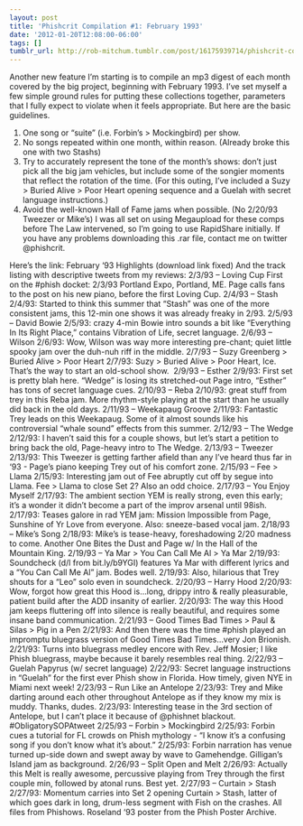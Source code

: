 ```yaml
---
layout: post
title: 'Phishcrit Compilation #1: February 1993'
date: '2012-01-20T12:08:00-06:00'
tags: []
tumblr_url: http://rob-mitchum.tumblr.com/post/16175939714/phishcrit-compilation-1-february-1993
---
```

Another new feature I’m starting is to compile an mp3 digest of each month covered by the big project, beginning with February 1993. I’ve set myself a few simple ground rules for putting these collections together, parameters that I fully expect to violate when it feels appropriate. But here are the basic guidelines.
1) One song or “suite” (i.e. Forbin’s > Mockingbird) per show.
2) No songs repeated within one month, within reason. (Already broke this one with two Stashs)
3) Try to accurately represent the tone of the month’s shows: don’t just pick all the big jam vehicles, but include some of the songier moments that reflect the rotation of the time. (For this outing, I’ve included a Suzy > Buried Alive > Poor Heart opening sequence and a Guelah with secret language instructions.)
4) Avoid the well-known Hall of Fame jams when possible. (No 2/20/93 Tweezer or Mike’s)
I was all set on using Megaupload for these comps before The Law intervened, so I’m going to use RapidShare initially. If you have any problems downloading this .rar file, contact me on twitter @phishcrit.

Here’s the link: February ‘93 Highlights (download link fixed)
And the track listing with descriptive tweets from my reviews:
2/3/93 – Loving Cup
First on the #phish docket: 2/3/93 Portland Expo, Portland, ME. Page calls fans to the post on his new piano, before the first Loving Cup.
2/4/93 – Stash
2/4/93: Started to think this summer that “Stash” was one of the more consistent jams, this 12-min one shows it was already freaky in 2/93.
2/5/93 – David Bowie
2/5/93: crazy 4-min Bowie intro sounds a bit like “Everything In Its Right Place,” contains Vibration of Life, secret language.
2/6/93 – Wilson
2/6/93: Wow, Wilson was way more interesting pre-chant; quiet little spooky jam over the duh-nuh riff in the middle.
2/7/93 – Suzy Greenberg > Buried Alive > Poor Heart
2/7/93: Suzy > Buried Alive > Poor Heart, Ice. That’s the way to start an old-school show. 
2/9/93 – Esther
2/9/93: First set is pretty blah here. “Wedge” is losing its stretched-out Page intro, “Esther” has tons of secret language cues.
2/10/93 – Reba
2/10/93: great stuff from trey in this Reba jam. More rhythm-style playing at the start than he usually did back in the old days.
2/11/93 – Weekapaug Groove
2/11/93: Fantastic Trey leads on this Weekapaug. Some of it almost sounds like his controversial “whale sound” effects from this summer.
2/12/93 – The Wedge
2/12/93: I haven’t said this for a couple shows, but let’s start a petition to bring back the old, Page-heavy intro to The Wedge.
2/13/93 – Tweezer
2/13/93: This Tweezer is getting farther afield than any I’ve heard thus far in ‘93 - Page’s piano keeping Trey out of his comfort zone.
2/15/93 – Fee > Llama
2/15/93: Interesting jam out of Fee abruptly cut off by segue into Llama. Fee > Llama to close Set 2? Also an odd choice.
2/17/93 – You Enjoy Myself
2/17/93: The ambient section YEM is really strong, even this early; it’s a wonder it didn’t become a part of the improv arsenal until 98ish.
2/17/93: Teases galore in rad YEM jam: Mission Impossible from Page, Sunshine of Yr Love from everyone. Also: sneeze-based vocal jam.
2/18/93 – Mike’s Song
2/18/93: Mike’s is tease-heavy, foreshadowing 2/20 madness to come. Another One Bites the Dust and Page w/ In the Hall of the Mountain King.
2/19/93 – Ya Mar > You Can Call Me Al > Ya Mar
2/19/93: Soundcheck (d/l from bit.ly/b9YGI) features Ya Mar with different lyrics and a “You Can Call Me Al” jam. Bodes well.
2/19/93: Also, hilarious that Trey shouts for a “Leo” solo even in soundcheck.
2/20/93 – Harry Hood
2/20/93: Wow, forgot how great this Hood is…long, drippy intro & really pleasurable, patient build after the ADD insanity of earlier.
2/20/93: The way this Hood jam keeps fluttering off into silence is really beautiful, and requires some insane band communication.
2/21/93 – Good Times Bad Times > Paul & Silas > Pig in a Pen
2/21/93: And then there was the time #phish played an impromptu bluegrass version of Good Times Bad Times…very Jon Brionish.
2/21/93: Turns into bluegrass medley encore with Rev. Jeff Mosier; I like Phish bluegrass, maybe because it barely resembles real thing.
2/22/93 – Guelah Papyrus (w/ secret language)
2/22/93: Secret language instructions in “Guelah” for the first ever Phish show in Florida. How timely, given NYE in Miami next week!
2/23/93 – Run Like an Antelope
2/23/93: Trey and Mike darting around each other throughout Antelope as if they know my mix is muddy. Thanks, dudes.
2/23/93: Interesting tease in the 3rd section of Antelope, but I can’t place it because of @phishnet blackout. #ObligatorySOPAtweet
2/25/93 – Forbin > Mockingbird
2/25/93: Forbin cues a tutorial for FL crowds on Phish mythology - “I know it’s a confusing song if you don’t know what it’s about.”
2/25/93: Forbin narration has venue turned up-side down and swept away by wave to Gamehendge. Gilligan’s Island jam as background.
2/26/93 – Split Open and Melt
2/26/93: Actually this Melt is really awesome, percussive playing from Trey through the first couple min, followed by atonal runs. Best yet.
2/27/93 – Curtain > Stash
2/27/93: Momentum carries into Set 2 opening Curtain > Stash, latter of which goes dark in long, drum-less segment with Fish on the crashes.
All files from Phishows. Roseland ‘93 poster from the Phish Poster Archive.
